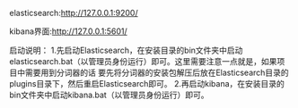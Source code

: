 elasticsearch:http://127.0.0.1:9200/

kibana界面:http://127.0.0.1:5601/

启动说明：
  1.先启动Elasticsearch，在安装目录的bin文件夹中启动elasticsearch.bat（以管理员身份运行）即可。这里需要注意一点就是，如果项目中需要用到分词器的话
     要先将分词器的安装包解压后放在Elasticsearch目录的plugins目录下，然后重启Elasticsearch即可。
  2.再启动kibana，在安装目录的bin文件夹中启动kibana.bat（以管理员身份运行）即可。
